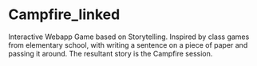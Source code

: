 # Campfire_linked
Interactive Webapp Game based on Storytelling. Inspired by class games from elementary school, with writing a sentence on a piece of paper and passing it around. The resultant story is the Campfire session.
